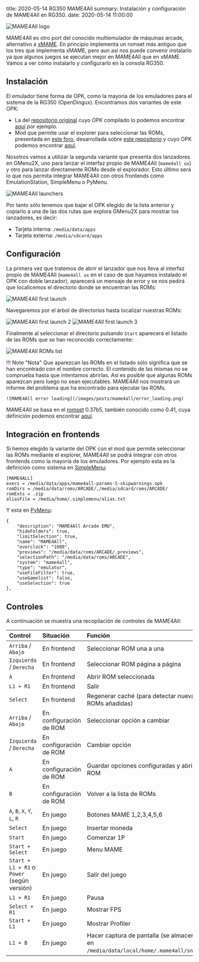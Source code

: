 title: 2020-05-14 RG350 MAME4All
summary: Instalación y configuración de MAME4All en RG350.
date: 2020-05-14 11:00:00

![MAME4All logo](/images/posts/mame4all/system.svg)

MAME4All es otro port del conocido multiemulador de máquinas arcade, alternativo a [xMAME](/2020-04-15-rg350_xmame.html). En principio implementa un romset más antiguo que los tres que implementa xMAME, pero aun así nos puede convenir instalarlo ya que algunos juegos se ejecutan mejor en MAME4All que en xMAME. Vamos a ver cómo instalarlo y configurarlo en la consola RG350.

## Instalación

El emulador tiene forma de OPK, como la mayoría de los emuladores para el sistema de la RG350 (OpenDingux). Encontramos dos variantes de este OPK:

* La del [repositorio original](https://github.com/alekmaul/mame4all) cuyo OPK compilado lo podemos encontrar [aquí](https://github.com/retrogamehandheld/OpenDingux/raw/master/Emulators/MAME4ALL_2014-01-04.opk) por ejemplo.
* Mod que permite usar el explorer para seleccionar las ROMs, presentada en [este foro](https://boards.dingoonity.org/retro-game-350rg-350/launch-xmame-or-mame4all-with-command-line/msg194412/#msg194412), desarrollada sobre [este repositorio](https://github.com/goldmojo/mame4all) y cuyo OPK podemos encontrar [aquí](https://github.com/goldmojo/mame4all/releases/download/Mame4All-params-v5/mame4all-params-5-skipwarnings.opk).

Nosotros vamos a utilizar la segunda variante que presenta dos lanzadores en GMenu2X, uno para lanzar el interfaz propio de MAME4All (`mame4all ux`) y otro para lanzar directamente ROMs desde el explorador. Esto último será lo que nos permita integrar MAME4All con otros frontends como EmulationStation, SimpleMenu o PyMenu.

![MAME4All launchers](/images/posts/mame4all/launchers.png)

Por tanto sólo tenemos que bajar el OPK elegido de la lista anterior y copiarlo a una de las dos rutas que explora GMenu2X para mostrar los lanzadores, es decir:

* Tarjeta interna: `/media/data/apps`
* Tarjeta externa: `/media/sdcard/apps`

## Configuración

La primera vez que tratemos de abrir el lanzador que nos lleva al interfaz propio de MAME4All (`mame4all ux` en el caso de que hayamos instalado el OPK con doble lanzador), aparecerá un mensaje de error y se nos pedirá que localicemos el directorio donde se encuentran las ROMs:

![MAME4All first launch](/images/posts/mame4all/first_launch1.png)

Navegaremos por el árbol de directorios hasta localizar nuestras ROMs:

![MAME4All first launch 2](/images/posts/mame4all/first_launch2.png)
![MAME4All first launch 3](/images/posts/mame4all/first_launch3.png)

Finalmente al seleccionar el directorio pulsando `Start` aparecerá el listado de las ROMs que se han reconocido correctamente:

![MAME4All ROMs list](/images/posts/mame4all/roms_list.png)

!!! Note "Nota"
    Que aparezcan las ROMs en el listado sólo significa que se han encontrado con el nombre correcto. El contenido de las mismas no se comprueba hasta que intentamos abrirlas. Así es posible que algunas ROMs aparezcan pero luego no sean ejecutables. MAME4All nos mostrará un informe del problema que ha encontrado para ejecutar las ROMs.
    
    ![MAME4All error loading](/images/posts/mame4all/error_loading.png)

MAME4All se basa en el [romset](/retro-emulacion/rg-350.html#que-es-un-romset) 0.37b5, también conocido como 0.41, cuya definición podemos encontrar [aquí](http://www.progettosnaps.net/download?tipo=dat_mame&file=/dats/MAME/MAME_Dats_037-52.rar).

## Integración en frontends

Si hemos elegido la variante del OPK con el mod que permite seleccionar las ROMs mediante el explorer, MAME4All se podrá integrar con otros frontends como la mayoría de los emuladores. Por ejemplo esta es la definición como sistema en [SimpleMenu](/2020-01-25-rg350_simplemenu.html):

```
[MAME4ALL]
execs = /media/data/apps/mame4all-params-5-skipwarnings.opk
romDirs = /media/data/roms/ARCADE/,/media/sdcard/roms/ARCADE/
romExts = .zip
aliasFile = /media/home/.simplemenu/alias.txt
```

Y esta en [PyMenu](/2020-03-28-rg350_pymenu.html):

```
{
    "description": "MAME4All Arcade EMU",
    "hideFolders": true,
    "limitSelection": true,
    "name": "MAME4All",
    "overclock": "1080",
    "previews": "/media/data/roms/ARCADE/.previews",
    "selectionPath": "/media/data/roms/ARCADE",
    "system": "mame4all",
    "type": "emulator",
    "useFileFilter": true,
    "useGamelist": false,
    "useSelection": true
},
```

## Controles

A continuación se muestra una recopilación de controles de MAME4All:

|Control|Situación|Función|
|:------|:--------|:------|
|`Arriba` / `Abajo`|En frontend|Seleccionar ROM una a una|
|`Izquierda` / `Derecha`|En frontend|Seleccionar ROM página a página|
|`A`|En frontend|Abrir ROM seleccionada|
|`L1 + R1`|En frontend|Salir|
|`Select`|En frontend|Regenerar caché (para detectar nuevas ROMs añadidas)|
|`Arriba` / `Abajo`|En configuración de ROM|Seleccionar opción a cambiar|
|`Izquierda` / `Derecha`|En configuración de ROM|Cambiar opción|
|`A`|En configuración de ROM|Guardar opciones configuradas y abrir ROM|
|`B`|En configuración de ROM|Volver a la lista de ROMs|
|`A`, `B`, `X`, `Y`, `L`, `R`|En juego|Botones MAME 1,2,3,4,5,6|
|`Select`|En juego|Insertar moneda|
|`Start`|En juego|Comenzar 1P|
|`Start + Select`|En juego|Menu MAME|
|`Start + L1 + R1` o `Power` (según versión)|En juego|Salir del juego|
|`L1 + R1`|En juego|Pausa|
|`Select + R1`|En juego|Mostrar FPS|
|`Start + L1`|En juego|Mostrar Profiler|
|`L1 + B`|En juego|Hacer captura de pantalla (se almacena en `/media/data/local/home/.mame4all/snap`)|
